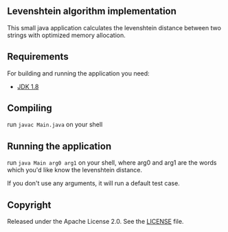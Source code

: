 ## Levenshtein algorithm implementation

This small java application calculates the levenshtein distance between two strings with optimized memory allocation.

## Requirements

For building and running the application you need:

- [JDK 1.8](http://www.oracle.com/technetwork/java/javase/downloads/jdk8-downloads-2133151.html)

## Compiling

run `javac Main.java` on your shell


## Running the application

run `java Main arg0 arg1` on your shell, where arg0 and arg1 are the words which you'd like know the levenshtein distance.

If you don't use any arguments, it will run a default test case.

## Copyright

Released under the Apache License 2.0. See the [LICENSE](https://github.com/pablofaalves/levenshtein/blob/master/LICENSE) file.
